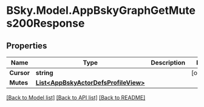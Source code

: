 # BSky.Model.AppBskyGraphGetMutes200Response

## Properties

Name | Type | Description | Notes
------------ | ------------- | ------------- | -------------
**Cursor** | **string** |  | [optional] 
**Mutes** | [**List&lt;AppBskyActorDefsProfileView&gt;**](AppBskyActorDefsProfileView.md) |  | 

[[Back to Model list]](../README.md#documentation-for-models) [[Back to API list]](../README.md#documentation-for-api-endpoints) [[Back to README]](../README.md)

